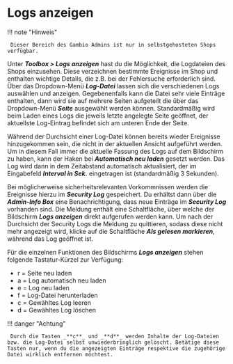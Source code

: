 # Logs anzeigen

!!! note "Hinweis"

	 Dieser Bereich des Gambio Admins ist nur in selbstgehosteten Shops verfügbar.

Unter _**Toolbox \> Logs anzeigen**_ hast du die Möglichkeit, die Logdateien des Shops einzusehen. Diese verzeichnen bestimmte Ereignisse im Shop und enthalten wichtige Details, die z.B. bei der Fehlersuche erforderlich sind. Über das Dropdown-Menü _**Log-Datei**_ lassen sich die verschiedenen Logs auswählen und anzeigen. Gegebenenfalls kann die Datei sehr viele Einträge enthalten, dann wird sie auf mehrere Seiten aufgeteilt die über das Dropdown-Menü _**Seite**_ ausgewählt werden können. Standardmäßig wird beim Laden eines Logs die jeweils letzte angelegte Seite geöffnet, der aktuellste Log-Eintrag befindet sich am unteren Ende der Seite.

Während der Durchsicht einer Log-Datei können bereits wieder Ereignisse hinzugekommen sein, die nicht in der aktuellen Ansicht aufgeführt werden. Um in diesem Fall immer die aktuelle Fassung des Logs auf dem Bildschirm zu haben, kann der Haken bei _**Automatisch neu laden**_ gesetzt werden. Das Log wird dann in dem Zeitabstand automatisch aktualisiert, der im Eingabefeld _**Interval in Sek.**_ eingetragen ist \(standardmäßig 3 Sekunden\).

Bei möglicherweise sicherheitsrelevanten Vorkommnissen werden die Ereignisse hierzu im _**Security Log**_ gespeichert. Du erhältst dann über die _**Admin-Info Box**_ eine Benachrichtigung, dass neue Einträge im _**Security Log**_ vorhanden sind. Die Meldung enthält eine Schaltfläche, über welche der Bildschirm _**Logs anzeigen**_ direkt aufgerufen werden kann. Um nach der Durchsicht der Security Logs die Meldung zu quittieren, sodass diese nicht mehr angezeigt wird, klicke auf die Schaltfläche _**Als gelesen markieren**_, während das Log geöffnet ist.

Für die einzelnen Funktionen des Bildschirms _**Logs anzeigen**_ stehen folgende Tastatur-Kürzel zur Verfügung:

-   r = Seite neu laden
-   a = Log automatisch neu laden
-   e = Log neu laden
-   f = Log-Datei herunterladen
-   c = Gewähltes Log leeren
-   d = Gewähltes Log löschen

!!! danger "Achtung"

	 Durch die Tasten _**c**_ und _**d**_ werden Inhalte der Log-Dateien bzw. die Log-Datei selbst unwiederbringlich gelöscht. Betätige diese Tasten nur, wenn du die angezeigten Einträge respektive die zugehörige Datei wirklich entfernen möchtest.



